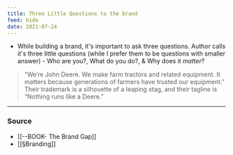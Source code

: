 ```yaml
---
title: Three Little Questions to the brand
feed: hide
date: 2021-07-24
---
```


- While building a brand, it's important to ask three questions. Author calls it's three little questions (while I prefer them to be questions with smaller answer) - Who are you?, What do you do?, & Why does it _matter_?

> “We’re John Deere. We make farm tractors and related equipment. It matters because generations of farmers have trusted our equipment.” Their trademark is a silhouette of a leaping stag, and their tagline is “Nothing runs like a Deere.”

--- 

### Source
- [[--BOOK- The Brand Gap]]
- [[§Branding]]